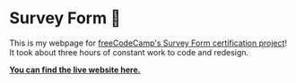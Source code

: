 # Survey Form 📝

This is my webpage for [freeCodeCamp's Survey Form certification project](https://www.freecodecamp.org/learn/2022/responsive-web-design/build-a-survey-form-project/build-a-survey-form)! It took about three hours of constant work to code and redesign.

**[You can find the live website here.](https://firebreather65.github.io/fcc-survey-form/)**
